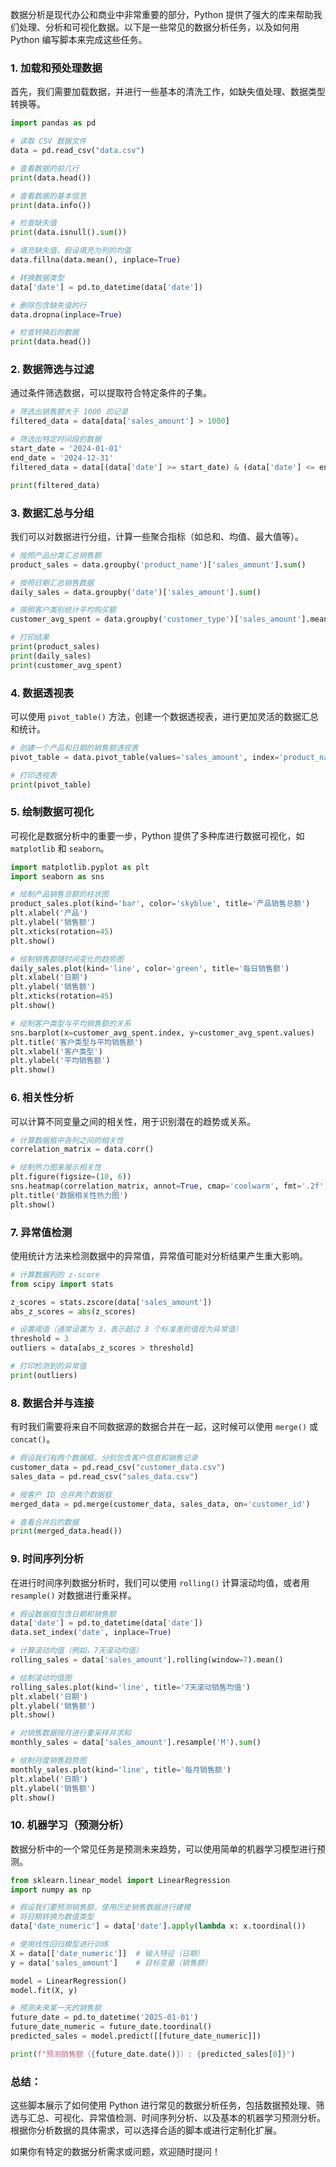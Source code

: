  
数据分析是现代办公和商业中非常重要的部分，Python 提供了强大的库来帮助我们处理、分析和可视化数据。以下是一些常见的数据分析任务，以及如何用 Python 编写脚本来完成这些任务。

### 1. **加载和预处理数据**
首先，我们需要加载数据，并进行一些基本的清洗工作，如缺失值处理、数据类型转换等。

```python
import pandas as pd

# 读取 CSV 数据文件
data = pd.read_csv("data.csv")

# 查看数据的前几行
print(data.head())

# 查看数据的基本信息
print(data.info())

# 检查缺失值
print(data.isnull().sum())

# 填充缺失值，假设填充为列的均值
data.fillna(data.mean(), inplace=True)

# 转换数据类型
data['date'] = pd.to_datetime(data['date'])

# 删除包含缺失值的行
data.dropna(inplace=True)

# 检查转换后的数据
print(data.head())
```

### 2. **数据筛选与过滤**
通过条件筛选数据，可以提取符合特定条件的子集。

```python
# 筛选出销售额大于 1000 的记录
filtered_data = data[data['sales_amount'] > 1000]

# 筛选出特定时间段的数据
start_date = '2024-01-01'
end_date = '2024-12-31'
filtered_data = data[(data['date'] >= start_date) & (data['date'] <= end_date)]

print(filtered_data)
```

### 3. **数据汇总与分组**
我们可以对数据进行分组，计算一些聚合指标（如总和、均值、最大值等）。

```python
# 按照产品分类汇总销售额
product_sales = data.groupby('product_name')['sales_amount'].sum()

# 按照日期汇总销售数据
daily_sales = data.groupby('date')['sales_amount'].sum()

# 按照客户类别统计平均购买额
customer_avg_spent = data.groupby('customer_type')['sales_amount'].mean()

# 打印结果
print(product_sales)
print(daily_sales)
print(customer_avg_spent)
```

### 4. **数据透视表**
可以使用 `pivot_table()` 方法，创建一个数据透视表，进行更加灵活的数据汇总和统计。

```python
# 创建一个产品和日期的销售额透视表
pivot_table = data.pivot_table(values='sales_amount', index='product_name', columns='date', aggfunc='sum')

# 打印透视表
print(pivot_table)
```

### 5. **绘制数据可视化**
可视化是数据分析中的重要一步，Python 提供了多种库进行数据可视化，如 `matplotlib` 和 `seaborn`。

```python
import matplotlib.pyplot as plt
import seaborn as sns

# 绘制产品销售总额的柱状图
product_sales.plot(kind='bar', color='skyblue', title='产品销售总额')
plt.xlabel('产品')
plt.ylabel('销售额')
plt.xticks(rotation=45)
plt.show()

# 绘制销售额随时间变化的趋势图
daily_sales.plot(kind='line', color='green', title='每日销售额')
plt.xlabel('日期')
plt.ylabel('销售额')
plt.xticks(rotation=45)
plt.show()

# 绘制客户类型与平均销售额的关系
sns.barplot(x=customer_avg_spent.index, y=customer_avg_spent.values)
plt.title('客户类型与平均销售额')
plt.xlabel('客户类型')
plt.ylabel('平均销售额')
plt.show()
```

### 6. **相关性分析**
可以计算不同变量之间的相关性，用于识别潜在的趋势或关系。

```python
# 计算数据框中各列之间的相关性
correlation_matrix = data.corr()

# 绘制热力图来展示相关性
plt.figure(figsize=(10, 6))
sns.heatmap(correlation_matrix, annot=True, cmap='coolwarm', fmt='.2f', linewidths=0.5)
plt.title('数据相关性热力图')
plt.show()
```

### 7. **异常值检测**
使用统计方法来检测数据中的异常值，异常值可能对分析结果产生重大影响。

```python
# 计算数据列的 z-score
from scipy import stats

z_scores = stats.zscore(data['sales_amount'])
abs_z_scores = abs(z_scores)

# 设置阈值（通常设置为 3，表示超过 3 个标准差的值视为异常值）
threshold = 3
outliers = data[abs_z_scores > threshold]

# 打印检测到的异常值
print(outliers)
```

### 8. **数据合并与连接**
有时我们需要将来自不同数据源的数据合并在一起，这时候可以使用 `merge()` 或 `concat()`。

```python
# 假设我们有两个数据框，分别包含客户信息和销售记录
customer_data = pd.read_csv("customer_data.csv")
sales_data = pd.read_csv("sales_data.csv")

# 按客户 ID 合并两个数据框
merged_data = pd.merge(customer_data, sales_data, on='customer_id')

# 查看合并后的数据
print(merged_data.head())
```

### 9. **时间序列分析**
在进行时间序列数据分析时，我们可以使用 `rolling()` 计算滚动均值，或者用 `resample()` 对数据进行重采样。

```python
# 假设数据框包含日期和销售额
data['date'] = pd.to_datetime(data['date'])
data.set_index('date', inplace=True)

# 计算滚动均值（例如，7天滚动均值）
rolling_sales = data['sales_amount'].rolling(window=7).mean()

# 绘制滚动均值图
rolling_sales.plot(kind='line', title='7天滚动销售均值')
plt.xlabel('日期')
plt.ylabel('销售额')
plt.show()

# 对销售数据按月进行重采样并求和
monthly_sales = data['sales_amount'].resample('M').sum()

# 绘制月度销售趋势图
monthly_sales.plot(kind='line', title='每月销售额')
plt.xlabel('日期')
plt.ylabel('销售额')
plt.show()
```

### 10. **机器学习（预测分析）**
数据分析中的一个常见任务是预测未来趋势，可以使用简单的机器学习模型进行预测。

```python
from sklearn.linear_model import LinearRegression
import numpy as np

# 假设我们要预测销售额，使用历史销售数据进行建模
# 将日期转换为数值类型
data['date_numeric'] = data['date'].apply(lambda x: x.toordinal())

# 使用线性回归模型进行训练
X = data[['date_numeric']]  # 输入特征（日期）
y = data['sales_amount']    # 目标变量（销售额）

model = LinearRegression()
model.fit(X, y)

# 预测未来某一天的销售额
future_date = pd.to_datetime('2025-01-01')
future_date_numeric = future_date.toordinal()
predicted_sales = model.predict([[future_date_numeric]])

print(f"预测销售额（{future_date.date()}）: {predicted_sales[0]}")
```

### 总结：
这些脚本展示了如何使用 Python 进行常见的数据分析任务，包括数据预处理、筛选与汇总、可视化、异常值检测、时间序列分析、以及基本的机器学习预测分析。根据你分析数据的具体需求，可以选择合适的脚本或进行定制化扩展。

如果你有特定的数据分析需求或问题，欢迎随时提问！